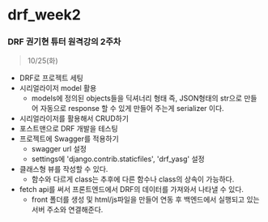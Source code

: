 # drf_week2
### DRF 권기현 튜터 원격강의 2주차

> 10/25(화)

- DRF로 프로젝트 세팅
- 시리얼라이저 model 활용
  - models에 정의된 objects들을 딕셔너리 형태 즉, JSON형태의 str으로 만들어 자동으로 response 할 수 있게 만들어 주는게 serializer 이다.
- 시리얼라이저를 활용해서 CRUD하기
- 포스트맨으로 DRF 개발을 테스팅
- 프로젝트에 Swagger를 적용하기
  - swagger url 설정
  - settings에 'django.contrib.staticfiles', 'drf_yasg' 설정
- 클래스형 뷰를 작성할 수 있다.
  - 함수와 다르게 class는 추후에 다른 함수나 class의 상속이 가능하다.
- fetch api를 써서 프론트엔드에서 DRF의 데이터를 가져와서 나타낼 수 있다.
  - front 폴더를 생성 및 html/js파일을 만들어 연동 후 백엔드에서 실행되고 있는 서버 주소와 연결해준다.
